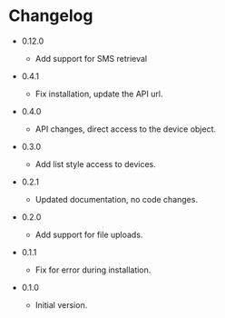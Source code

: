 # Changelog

- 0.12.0

	- Add support for SMS retrieval 
	
- 0.4.1

   - Fix installation, update the API url.

- 0.4.0

    - API changes, direct access to the device object.

- 0.3.0

	- Add list style access to devices.

- 0.2.1

	- Updated documentation, no code changes.

- 0.2.0

	- Add support for file uploads.

- 0.1.1

	- Fix for error during installation.

- 0.1.0

	- Initial version.
